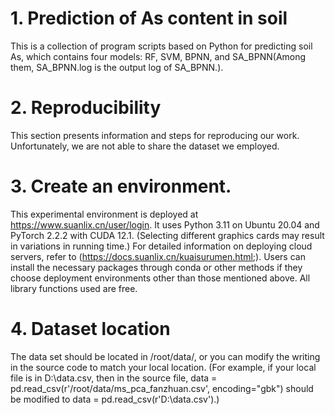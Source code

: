 # 1. Prediction of As content in soil
This is a collection of program scripts based on Python for predicting soil As, which contains four models: RF, SVM, BPNN, and SA_BPNN(Among them, SA_BPNN.log is the output log of SA_BPNN.).
# 2. Reproducibility
This section presents information and steps for reproducing our work. Unfortunately, we are not able to share the dataset we employed.
# 3. Create an environment.
This experimental environment is deployed at https://www.suanlix.cn/user/login. It uses Python 3.11 on Ubuntu 20.04 and PyTorch 2.2.2 with CUDA 12.1. (Selecting different graphics cards may result in variations in running time.) For detailed information on deploying cloud servers, refer to (https://docs.suanlix.cn/kuaisurumen.html;). Users can install the necessary packages through conda or other methods if they choose deployment environments other than those mentioned above. All library functions used are free.
# 4. Dataset location
The data set should be located in /root/data/, or you can modify the writing in the source code to match your local location. (For example, if your local file is in D:\data.csv, then in the source file, data
= pd.read_csv(r'/root/data/ms_pca_fanzhuan.csv', encoding="gbk") should be modified to data = pd.read_csv(r'D:\data.csv').)
